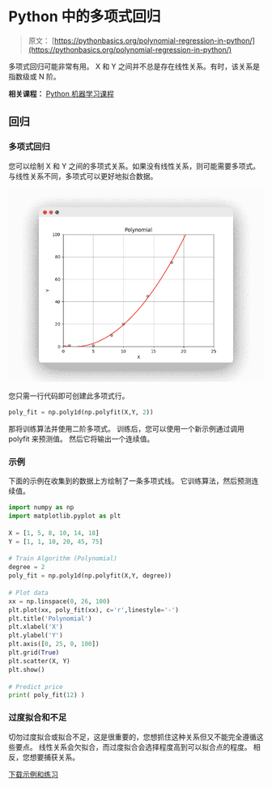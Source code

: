 # Python 中的多项式回归

> 原文： [https://pythonbasics.org/polynomial-regression-in-python/](https://pythonbasics.org/polynomial-regression-in-python/)

多项式回归可能非常有用。 X 和 Y 之间并不总是存在线性关系。有时，该关系是指数级或 N 阶。

**相关课程：** [Python 机器学习课程](https://gum.co/MnRYU)

## 回归

### 多项式回归

您可以绘制 X 和 Y 之间的多项式关系。如果没有线性关系，则可能需要多项式。 与线性关系不同，多项式可以更好地拟合数据。

![polynomial regression in python](img/5c749f6c8613fd4c994678694ca1e07b.jpg)

您只需一行代码即可创建此多项式行。

```py
poly_fit = np.poly1d(np.polyfit(X,Y, 2))

```

那将训练算法并使用二阶多项式。
训练后，您可以使用一个新示例通过调用 polyfit 来预测值。 然后它将输出一个连续值。

### 示例

下面的示例在收集到的数据上方绘制了一条多项式线。 它训练算法，然后预测连续值。

```py
import numpy as np
import matplotlib.pyplot as plt

X = [1, 5, 8, 10, 14, 18]
Y = [1, 1, 10, 20, 45, 75]

# Train Algorithm (Polynomial)
degree = 2
poly_fit = np.poly1d(np.polyfit(X,Y, degree))

# Plot data
xx = np.linspace(0, 26, 100)
plt.plot(xx, poly_fit(xx), c='r',linestyle='-')
plt.title('Polynomial')
plt.xlabel('X')
plt.ylabel('Y')
plt.axis([0, 25, 0, 100])
plt.grid(True)
plt.scatter(X, Y)
plt.show()

# Predict price
print( poly_fit(12) )

```

### 过度拟合和不足

切勿过度拟合或拟合不足，这是很重要的，您想抓住这种关系但又不能完全遵循这些要点。 线性关系会欠拟合，而过度拟合会选择程度高到可以拟合点的程度。 相反，您想要捕获关系。

[下载示例和练习](https://gum.co/MnRYU)